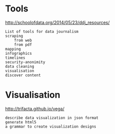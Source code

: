 Tools
=====

http://schoolofdata.org/2014/05/23/ddj_resources/

	List of tools for data journalism
	scraping
		from web
		from pdf
	mapping
	infographics
	timelines
	security-anonimity
	data cleaning
	visualisation
	discover content

Visualisation
=============

http://trifacta.github.io/vega/

	describe data visualization in json format
	generate html5
	a grammar to create visualization designs
